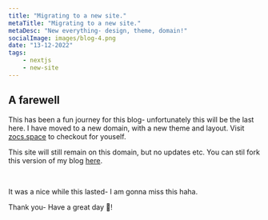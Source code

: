 ```yaml
---
title: "Migrating to a new site."
metaTitle: "Migrating to a new site."
metaDesc: "New everything- design, theme, domain!"
socialImage: images/blog-4.png
date: "13-12-2022"
tags:
    - nextjs
    - new-site
---
```


## A farewell

This has been a fun journey for this blog- unfortunately this will be the last here. I have moved to a new domain, with a new theme and layout. Visit [zocs.space](https://zocs.space/) to checkout for youself.

This site will still remain on this domain, but no updates etc. You can stil fork this version of my blog [here](https://github.com/zoclhas/blog/tree/v1).

&nbsp;

It was a nice while this lasted- I am gonna miss this haha.

Thank you- Have a great day 💜!
